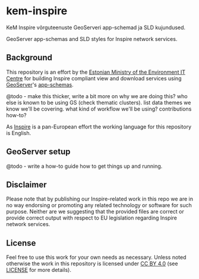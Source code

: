 # kem-inspire
KeM Inspire võrguteenuste GeoServeri app-schemad ja SLD kujundused.

GeoServer app-schemas and SLD styles for Inspire network services.

## Background
This repository is an effort by the [Estonian Ministry of the Environment
IT Centre](http://kemit.ee) for building Inspire compliant view
and download services using [GeoServer](http://geoserver.org/)'s
[app-schemas](http://docs.geoserver.org/latest/en/user/data/app-schema/index.html).

@todo - make this thicker, write a bit more on why we are doing this? who
else is known to be using GS (check thematic clusters). list data themes
we know we'll be covering. what kind of workflow we'll be using?
contributions how-to?

As [Inspire](http://inspire.ec.europa.eu/) is a pan-European effort
the working language for this repository is English.

## GeoServer setup
@todo - write a how-to guide how to get things up and running.

## Disclaimer
Please note that by publishing our Inspire-related work in this repo
we are in no way endorsing or promoting any related technology or software
for such purpose. Neither are we suggesting that the provided files are
correct or provide correct output with respect to EU legislation regarding
Inspire network services.

## License
Feel free to use this work for your own needs as necessary. Unless noted
otherwise the work in this repository is licensed under
[CC BY 4.0](https://creativecommons.org/licenses/by/4.0/)
(see [LICENSE](LICENSE) for more details).
